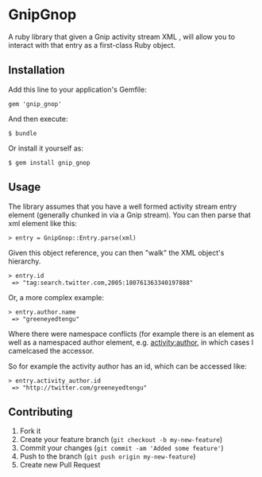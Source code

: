 # GnipGnop

A ruby library that given a Gnip activity stream XML <entry>, will
allow you to interact with that entry as a first-class Ruby object.

## Installation

Add this line to your application's Gemfile:

    gem 'gnip_gnop'

And then execute:

    $ bundle

Or install it yourself as:

    $ gem install gnip_gnop

## Usage

The library assumes that you have a well formed activity stream
entry element (generally chunked in via a Gnip stream). You can
then parse that xml element like this:

    > entry = GnipGnop::Entry.parse(xml)

Given this object reference, you can then "walk" the XML object's
hierarchy.

    > entry.id
     => "tag:search.twitter.com,2005:180761363340197888"

Or, a more complex example:

    > entry.author.name
     => "greeneyedtengu"

Where there were namespace conflicts (for example there is an
<author> element as well as a namespaced author element, e.g.
<activity:author>, in which cases I camelcased the accessor.

So for example the activity author has an id, which can be
accessed like:

    > entry.activity_author.id
     => "http://twitter.com/greeneyedtengu"

## Contributing

1. Fork it
2. Create your feature branch (`git checkout -b my-new-feature`)
3. Commit your changes (`git commit -am 'Added some feature'`)
4. Push to the branch (`git push origin my-new-feature`)
5. Create new Pull Request
